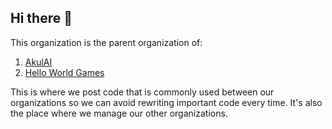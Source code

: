 ## Hi there 👋

<!--

**Here are some ideas to get you started:**

🙋‍♀️ A short introduction - what is your organization all about?
🌈 Contribution guidelines - how can the community get involved?
👩‍💻 Useful resources - where can the community find your docs? Is there anything else the community should know?
🍿 Fun facts - what does your team eat for breakfast?
🧙 Remember, you can do mighty things with the power of [Markdown](https://docs.github.com/github/writing-on-github/getting-started-with-writing-and-formatting-on-github/basic-writing-and-formatting-syntax)
-->

This organization is the parent organization of:

1. [AkulAI](https://github.com/Akul-AI)
2. [Hello World Games](https://github.com/Hello-World-Games)

This is where we post code that is commonly used between our organizations so we can avoid rewriting important code every time. It's also the place where we manage our other organizations.
